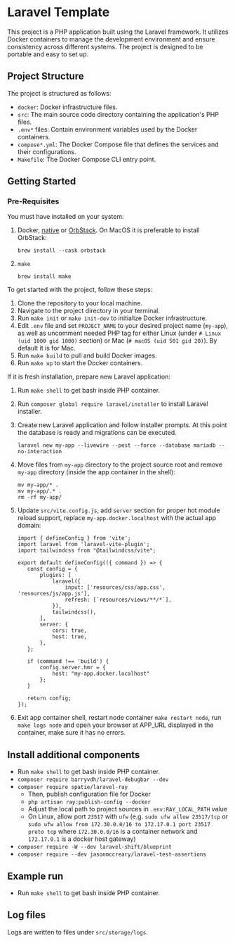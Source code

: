 # Laravel Template

This project is a PHP application built using the Laravel framework. It utilizes Docker containers to manage the development
environment and ensure consistency across different systems. The project is designed to be portable and easy to set up.

## Project Structure

The project is structured as follows:

- `docker`: Docker infrastructure files.
- `src`: The main source code directory containing the application's PHP files.
- `.env*` files: Contain environment variables used by the Docker containers.
- `compose*.yml`: The Docker Compose file that defines the services and their configurations.
- `Makefile`: The Docker Compose CLI entry point.

## Getting Started

### Pre-Requisites

You must have installed on your system:

1. Docker, [native](https://docs.docker.com/engine/install/) or [OrbStack](https://docs.orbstack.dev/install). On MacOS it is
   preferable to install OrbStack:
    ```
    brew install --cask orbstack
    ```

1. `make`
    ```
    brew install make
    ```

To get started with the project, follow these steps:

1. Clone the repository to your local machine.
1. Navigate to the project directory in your terminal.
1. Run `make init` or `make init-dev` to initialize Docker infrastructure.
1. Edit `.env` file and set `PROJECT_NAME` to your desired project name (`my-app`), as well as uncomment needed PHP tag for either Linux (under `# Linux (uid 1000 gid 1000)` section) or Mac (`# macOS (uid 501 gid 20)`). By default it is for Mac.
1. Run `make build` to pull and build Docker images.
1. Run `make up` to start the Docker containers.

If it is fresh installation, prepare new Laravel application:

1. Run `make shell` to get bash inside PHP container.
1. Run `composer global require laravel/installer` to install Laravel installer.
1. Create new Laravel application and follow installer prompts. At this point the database is ready and migrations can be executed.

   ```
   laravel new my-app --livewire --pest --force --database mariadb --no-interaction
   ```

1. Move files from `my-app` directory to the project source root and remove `my-app` directory (inside the app container in the shell):

   ```
   mv my-app/* .
   mv my-app/.* .
   rm -rf my-app/
   ```

1. Update `src/vite.config.js`, add `server` section for proper hot module reload support, replace `my-app.docker.localhost` with the actual app domain:

    ```
   import { defineConfig } from 'vite';
   import laravel from 'laravel-vite-plugin';
   import tailwindcss from "@tailwindcss/vite";
   
   export default defineConfig(({ command }) => {
       const config = {
           plugins: [
               laravel({
                   input: ['resources/css/app.css', 'resources/js/app.js'],
                   refresh: [`resources/views/**/*`],
               }),
               tailwindcss(),
           ],
           server: {
               cors: true,
               host: true,
           },
       };
   
       if (command !== 'build') {
           config.server.hmr = {
               host: "my-app.docker.localhost"
           };
       }
   
       return config;
   });

1. Exit app container shell, restart node container `make restart node`, run `make logs node` and open your browser at APP_URL displayed in the container, make sure it has no errors.

## Install additional components

- Run `make shell` to get bash inside PHP container.
- `composer require barryvdh/laravel-debugbar --dev`
- `composer require spatie/laravel-ray`
  - Then, publish configuration file for Docker
  - `php artisan ray:publish-config --docker`
  - Adjust the local path to project sources in `.env:RAY_LOCAL_PATH` value
  - On Linux, allow port `23517` with `ufw` (e.g. `sudo ufw allow 23517/tcp` or `sudo ufw allow from 172.30.0.0/16 to 172.17.0.1 port 23517 proto tcp` where `172.30.0.0/16` is a container network and `172.17.0.1` is a docker host gateway)
- `composer require -W --dev laravel-shift/blueprint`
- `composer require --dev jasonmccreary/laravel-test-assertions`

## Example run

- Run `make shell` to get bash inside PHP container.

## Log files

Logs are written to files under `src/storage/logs`.
